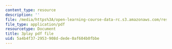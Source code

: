 ```yaml
---
content_type: resource
description: ''
file: /media/https%3A/open-learning-course-data-rc.s3.amazonaws.com/res-6-008-digital-signal-processing-spring-2011/5a4b4f372953908ddede0af604b0fbbe_OQNR099y8mM.pdf
file_type: application/pdf
resourcetype: Document
title: 3play pdf file
uid: 5a4b4f37-2953-908d-dede-0af604b0fbbe
---
```

